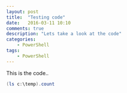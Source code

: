 ```yaml
---
layout: post
title:  "Testing code"
date:   2016-03-11 10:10
comments: true
description: "Lets take a look at the code"
categories: 
    - PowerShell
tags: 
    - PowerShell
---
```


This is the code..

```powershell
(ls c:\temp).count
```
